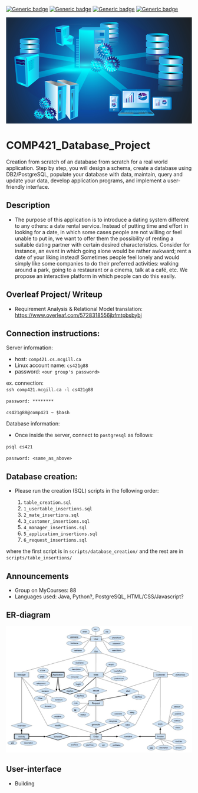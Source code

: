 [![Generic badge](https://img.shields.io/badge/Database_Project-blue.svg)](https://shields.io/)
[![Generic badge](https://img.shields.io/badge/Contributors-4-<COLOR>.svg)](https://shields.io/)
[![Generic badge](https://img.shields.io/badge/COMP421_Databases_Systems-red.svg)](https://shields.io/)
[![Generic badge](https://img.shields.io/badge/Status-<Building>.svg)](https://shields.io/)


![](figs/database-blue.png)

# COMP421_Database_Project

Creation from scratch of an database from scratch for a real world application. Step by step, you will design a schema, create a database using DB2/PostgreSQL, populate your database with data, maintain, query and update your data, develop application programs, and implement a user-friendly interface.

## Description 
- The purpose of this application is to introduce a dating system different to any others: a date rental service. Instead of putting time and effort in looking for a date, in which some cases people are not willing or feel unable to put in, we want to offer them the possibility of renting a suitable dating partner with certain desired characteristics. Consider for instance, an event in which going alone would be rather awkward; rent a date of your liking instead! Sometimes people feel lonely and would simply like some companies to do their preferred activities: walking around a park, going to a restaurant or a cinema, talk at a café, etc. We propose an interactive platform in which people can do this easily. 

## Overleaf Project/ Writeup 
- Requirement Analysis & Relational Model translation: https://www.overleaf.com/5728318556jbfmtpbsbybj


## Connection instructions: 

Server information:  
- host: `comp421.cs.mcgill.ca`
- Linux account name: `cs421g88` 
- password: `<our group's password>`

ex. connection:  
`ssh comp421.mcgill.ca -l cs421g88`  

`password: ********`

`cs421g88@comp421 ~ $bash`

Database information: 
- Once inside the server, connect to `postgresql` as follows: 

`psql cs421` 

`password: <same_as_above>` 

## Database creation: 

- Please run the creation (SQL) scripts in the following order: 

    1. `table_creation.sql` 
    2. `1_usertable_insertions.sql` 
    3. `2_mate_insertions.sql` 
    4. `3_customer_insertions.sql` 
    5. `4_manager_insertions.sql`
    6. `5_application_insertions.sql` 
    7. `6_request_insertions.sql`

where the first script is in `scripts/database_creation/` and the rest are in `scripts/table_insertions/` 

## Announcements 
- Group on MyCourses: 88 
- Languages used: Java, Python?, PostgreSQL, HTML/CSS/Javascript?


## ER-diagram 

![](figs/ER_model.png)

## User-interface 
- Building 
